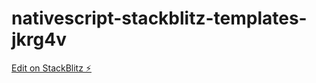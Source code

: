 # nativescript-stackblitz-templates-jkrg4v

[Edit on StackBlitz ⚡️](https://stackblitz.com/edit/nativescript-stackblitz-templates-jkrg4v)
